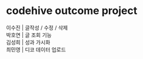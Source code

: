 # codehive outcome project

이수진 |  글작성 / 수정 / 삭제<br/>
박호연 |  글 조회 기능<br/>
김성희 |  성과 가시화<br/>
최민영 |  디코 데이터 업로드<br/>
